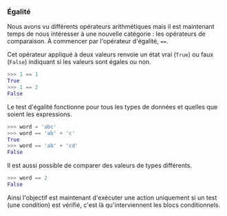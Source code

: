 ### Égalité

Nous avons vu différents opérateurs arithmétiques mais il est maintenant temps de nous intéresser à une nouvelle catégorie : les opérateurs de comparaison.
À commencer par l'opérateur d'égalité, `==`.

Cet opérateur appliqué à deux valeurs renvoie un état vrai (`True`) ou faux (`False`) indiquant si les valeurs sont égales ou non.

```python
>>> 1 == 1
True
>>> 1 == 2
False
```

Le test d'égalité fonctionne pour tous les types de données et quelles que soient les expressions.

```python
>>> word = 'abc'
>>> word == 'ab' + 'c'
True
>>> word == 'ab' + 'cd'
False
```

Il est aussi possible de comparer des valeurs de types différents.

```python
>>> word == 2
False
```

Ainsi l'objectif est maintenant d'exécuter une action uniquement si un test (une condition) est vérifié, c'est là qu'interviennent les blocs conditionnels.
